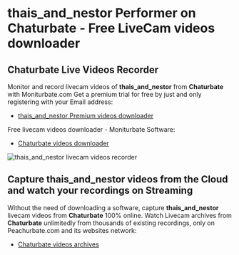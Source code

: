 # thais_and_nestor Performer on Chaturbate - Free LiveCam videos downloader

## Chaturbate Live Videos Recorder

Monitor and record livecam videos of **thais_and_nestor** from **Chaturbate** with Moniturbate.com
Get a premium trial for free by just and only registering with your Email address:
* [thais_and_nestor Premium videos downloader](https://moniturbate.com/request-demo-licence-key.html)

Free livecam videos downloader - Moniturbate Software:
* [Chaturbate videos downloader](https://moniturbate.com/moniturbate-download-software.html)

![thais_and_nestor livecam videos recorder](https://peachurnet.com/templates/moniturbate-software.png)


## Capture thais_and_nestor videos from the Cloud and watch your recordings on Streaming

Without the need of downloading a software, capture **thais_and_nestor** livecam videos from **Chaturbate** 100% online.
Watch Livecam archives from **Chaturbate** unlimitedly from thousands of existing recordings, only on Peachurbate.com and its websites network:
* [Chaturbate videos archives](https://peachurnet.com/)